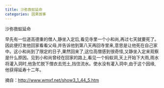 ```yaml
---
title: 沙弥救蚁延命
categories: 因果故事
---
```


	   
沙弥救蚁延命

早先有一位道高德重的僧人,静坐入定后,看见寺里一个小和尚,再过七天就要死了。因此便打发他回家看看父母,并告诉他到第八天再回寺里来,意思是让他死在自己家中。这小和尚到了限定的日子,果然回来了,这位高僧感到很奇怪,又静坐入定来观察是什么原因。见到小和尚曾经在回家的路上,看见一个蚂蚁洞,天上开始下大雨,雨水将灌入洞时,他急忙脱下僧衣去兜土,挡住流水。使水没有灌入洞中,由于这个因缘,他获得延寿十二年。

摘自：http://www.wmxf.net/show3_1_44_5.htm